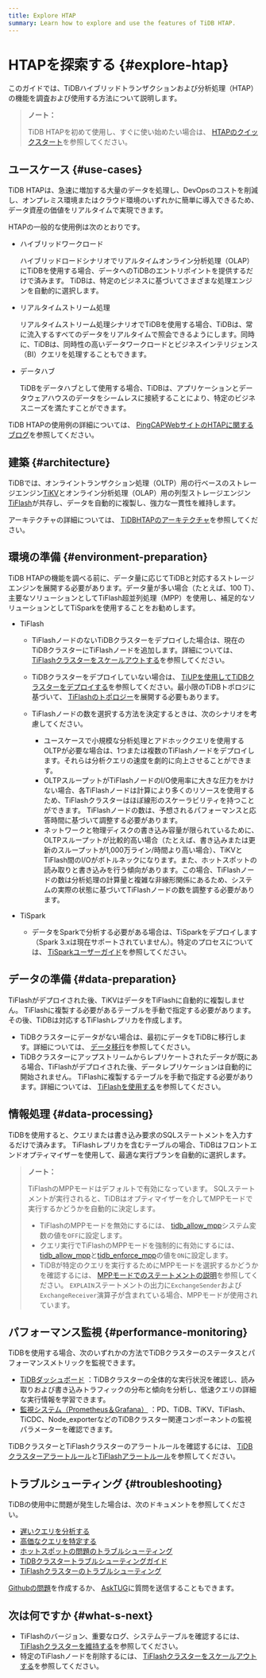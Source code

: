 ```yaml
---
title: Explore HTAP
summary: Learn how to explore and use the features of TiDB HTAP.
---
```


# HTAPを探索する {#explore-htap}

このガイドでは、TiDBハイブリッドトランザクションおよび分析処理（HTAP）の機能を調査および使用する方法について説明します。

> <strong>ノート：</strong>
>
> TiDB HTAPを初めて使用し、すぐに使い始めたい場合は、 [HTAPのクイックスタート](/quick-start-with-htap.md)を参照してください。

## ユースケース {#use-cases}

TiDB HTAPは、急速に増加する大量のデータを処理し、DevOpsのコストを削減し、オンプレミス環境またはクラウド環境のいずれかに簡単に導入できるため、データ資産の価値をリアルタイムで実現できます。

HTAPの一般的な使用例は次のとおりです。

-   ハイブリッドワークロード

    ハイブリッドロードシナリオでリアルタイムオンライン分析処理（OLAP）にTiDBを使用する場合、データへのTiDBのエントリポイントを提供するだけで済みます。 TiDBは、特定のビジネスに基づいてさまざまな処理エンジンを自動的に選択します。

-   リアルタイムストリーム処理

    リアルタイムストリーム処理シナリオでTiDBを使用する場合、TiDBは、常に流入するすべてのデータをリアルタイムで照会できるようにします。同時に、TiDBは、同時性の高いデータワークロードとビジネスインテリジェンス（BI）クエリを処理することもできます。

-   データハブ

    TiDBをデータハブとして使用する場合、TiDBは、アプリケーションとデータウェアハウスのデータをシームレスに接続することにより、特定のビジネスニーズを満たすことができます。

TiDB HTAPの使用例の詳細については、 [PingCAPWebサイトのHTAPに関するブログ](https://en.pingcap.com/blog/?tag=htap)を参照してください。

## 建築 {#architecture}

TiDBでは、オンライントランザクション処理（OLTP）用の行ベースのストレージエンジン[TiKV](/tikv-overview.md)とオンライン分析処理（OLAP）用の列型ストレージエンジン[TiFlash](/tiflash/tiflash-overview.md)が共存し、データを自動的に複製し、強力な一貫性を維持します。

アーキテクチャの詳細については、 [TiDBHTAPのアーキテクチャ](/tiflash/tiflash-overview.md#architecture)を参照してください。

## 環境の準備 {#environment-preparation}

TiDB HTAPの機能を調べる前に、データ量に応じてTiDBと対応するストレージエンジンを展開する必要があります。データ量が多い場合（たとえば、100 T）、主要なソリューションとしてTiFlash超並列処理（MPP）を使用し、補足的なソリューションとしてTiSparkを使用することをお勧めします。

-   TiFlash

    -   TiFlashノードのないTiDBクラスターをデプロイした場合は、現在のTiDBクラスターにTiFlashノードを追加します。詳細については、 [TiFlashクラスターをスケールアウトする](/scale-tidb-using-tiup.md#scale-out-a-tiflash-cluster)を参照してください。
    -   TiDBクラスターをデプロイしていない場合は、 [TiUPを使用してTiDBクラスターをデプロイする](/production-deployment-using-tiup.md)を参照してください。最小限のTiDBトポロジに基づいて、 [TiFlashのトポロジー](/tiflash-deployment-topology.md)を展開する必要もあります。
    -   TiFlashノードの数を選択する方法を決定するときは、次のシナリオを考慮してください。

        -   ユースケースで小規模な分析処理とアドホッククエリを使用するOLTPが必要な場合は、1つまたは複数のTiFlashノードをデプロイします。それらは分析クエリの速度を劇的に向上させることができます。
        -   OLTPスループットがTiFlashノードのI/O使用率に大きな圧力をかけない場合、各TiFlashノードは計算により多くのリソースを使用するため、TiFlashクラスターはほぼ線形のスケーラビリティを持つことができます。 TiFlashノードの数は、予想されるパフォーマンスと応答時間に基づいて調整する必要があります。
        -   ネットワークと物理ディスクの書き込み容量が限られているために、OLTPスループットが比較的高い場合（たとえば、書き込みまたは更新のスループットが1,000万ライン/時間より高い場合）、TiKVとTiFlash間のI/Oがボトルネックになります。また、ホットスポットの読み取りと書き込みを行う傾向があります。この場合、TiFlashノードの数は分析処理の計算量と複雑な非線形関係にあるため、システムの実際の状態に基づいてTiFlashノードの数を調整する必要があります。

-   TiSpark

    -   データをSparkで分析する必要がある場合は、TiSparkをデプロイします（Spark 3.xは現在サポートされていません）。特定のプロセスについては、 [TiSparkユーザーガイド](/tispark-overview.md)を参照してください。

<!--    - Real-time stream processing
  - If you want to build an efficient and easy-to-use real-time data warehouse with TiDB and Flink, you are welcome to participate in Apache Flink x TiDB meetups.-->

## データの準備 {#data-preparation}

TiFlashがデプロイされた後、TiKVはデータをTiFlashに自動的に複製しません。 TiFlashに複製する必要があるテーブルを手動で指定する必要があります。その後、TiDBは対応するTiFlashレプリカを作成します。

-   TiDBクラスターにデータがない場合は、最初にデータをTiDBに移行します。詳細については、 [データ移行](/migration-overview.md)を参照してください。
-   TiDBクラスターにアップストリームからレプリケートされたデータが既にある場合、TiFlashがデプロイされた後、データレプリケーションは自動的に開始されません。 TiFlashに複製するテーブルを手動で指定する必要があります。詳細については、 [TiFlashを使用する](/tiflash/use-tiflash.md)を参照してください。

## 情報処理 {#data-processing}

TiDBを使用すると、クエリまたは書き込み要求のSQLステートメントを入力するだけで済みます。 TiFlashレプリカを含むテーブルの場合、TiDBはフロントエンドオプティマイザーを使用して、最適な実行プランを自動的に選択します。

> <strong>ノート：</strong>
>
> TiFlashのMPPモードはデフォルトで有効になっています。 SQLステートメントが実行されると、TiDBはオプティマイザーを介してMPPモードで実行するかどうかを自動的に決定します。
>
> -   TiFlashのMPPモードを無効にするには、 [tidb_allow_mpp](/system-variables.md#tidb_allow_mpp-new-in-v50)システム変数の値を`OFF`に設定します。
> -   クエリ実行でTiFlashのMPPモードを強制的に有効にするには、 [tidb_allow_mpp](/system-variables.md#tidb_allow_mpp-new-in-v50)と[tidb_enforce_mpp](/system-variables.md#tidb_enforce_mpp-new-in-v51)の値を`ON`に設定します。
> -   TiDBが特定のクエリを実行するためにMPPモードを選択するかどうかを確認するには、 [MPPモードでのステートメントの説明](/explain-mpp.md#explain-statements-in-the-mpp-mode)を参照してください。 `EXPLAIN`ステートメントの出力に`ExchangeSender`および`ExchangeReceiver`演算子が含まれている場合、MPPモードが使用されています。

## パフォーマンス監視 {#performance-monitoring}

TiDBを使用する場合、次のいずれかの方法でTiDBクラスターのステータスとパフォーマンスメトリックを監視できます。

-   [TiDBダッシュボード](/dashboard/dashboard-intro.md) ：TiDBクラスターの全体的な実行状況を確認し、読み取りおよび書き込みトラフィックの分布と傾向を分析し、低速クエリの詳細な実行情報を学習できます。
-   [監視システム（Prometheus＆Grafana）](/grafana-overview-dashboard.md) ：PD、TiDB、TiKV、TiFlash、TiCDC、Node_exporterなどのTiDBクラスター関連コンポーネントの監視パラメーターを確認できます。

TiDBクラスターとTiFlashクラスターのアラートルールを確認するには、 [TiDBクラスターアラートルール](/alert-rules.md)と[TiFlashアラートルール](/tiflash/tiflash-alert-rules.md)を参照してください。

## トラブルシューティング {#troubleshooting}

TiDBの使用中に問題が発生した場合は、次のドキュメントを参照してください。

-   [遅いクエリを分析する](/analyze-slow-queries.md)
-   [高価なクエリを特定する](/identify-expensive-queries.md)
-   [ホットスポットの問題のトラブルシューティング](/troubleshoot-hot-spot-issues.md)
-   [TiDBクラスタートラブルシューティングガイド](/troubleshoot-tidb-cluster.md)
-   [TiFlashクラスターのトラブルシューティング](/tiflash/troubleshoot-tiflash.md)

[Githubの問題](https://github.com/pingcap/tiflash/issues)を作成するか、 [AskTUG](https://asktug.com/)に質問を送信することもできます。

## 次は何ですか {#what-s-next}

-   TiFlashのバージョン、重要なログ、システムテーブルを確認するには、 [TiFlashクラスターを維持する](/tiflash/maintain-tiflash.md)を参照してください。
-   特定のTiFlashノードを削除するには、 [TiFlashクラスターをスケールアウトする](/scale-tidb-using-tiup.md#scale-out-a-tiflash-cluster)を参照してください。
